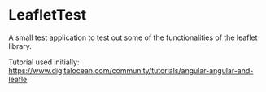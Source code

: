 # LeafletTest

A small test application to test out some of the functionalities of the leaflet library.

Tutorial used initially: https://www.digitalocean.com/community/tutorials/angular-angular-and-leafle